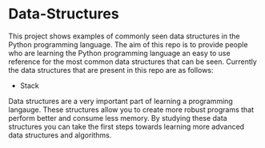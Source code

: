 # Data-Structures
This project shows examples of commonly seen data structures in the Python programming language. The aim of this repo is to provide people who are learning the Python programming language an easy to use reference for the most common data structures that can be seen.
Currently the data structures that are present in this repo are as follows:
- Stack

Data structures are a very important part of learning a programming langauge. These structures allow you to create more robust programs that perform better and consume less memory. By studying these data structures you can take the first steps towards learning more advanced data structures and algorithms.
